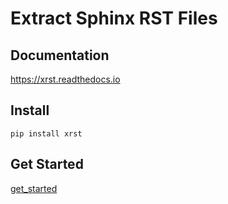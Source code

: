 # Extract Sphinx RST Files

## Documentation
https://xrst.readthedocs.io

## Install
`pip install xrst`

## Get Started
[get_started](https://xrst.readthedocs.io/en/latest/get_started.html)
